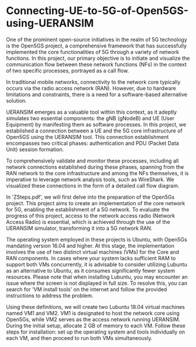 # Connecting-UE-to-5G-of-Open5GS-using-UERANSIM
One of the prominent open-source initiatives in the realm of 5G technology is the Open5GS project, a comprehensive framework that has successfully implemented the core functionalities of 5G through a variety of network functions. In this project, our primary objective is to initiate and visualize the communication flow between these network functions (NFs) in the context of two specific processes, portrayed as a call flow.

In traditional mobile networks, connectivity to the network core typically occurs via the radio access network (RAN). However, due to hardware limitations and constraints, there is a need for a software-based alternative solution.

UERANSIM emerges as a valuable tool within this context, as it adeptly simulates two essential components: the gNB (gNodeB) and UE (User Equipment) by manifesting them as software processes. In this project, we established a connection between a UE and the 5G core infrastructure of Open5GS using the UERANSIM tool. This connection establishment encompasses two critical phases: authentication and PDU (Packet Data Unit) session formation.

To comprehensively validate and monitor these processes, including all network connections established during these phases, spanning from the RAN network to the core infrastructure and among the NFs themselves, it is imperative to leverage network analysis tools, such as WireShark. We visualized these connections in the form of a detailed call flow diagram.

In 'ZSteps.pdf', we will first delve into the preparation of the Open5Gs project. This project aims to create an implementation of the core network for 5G, enabling the establishment of a 5G network. To evaluate the progress of this project, access to the network access radio (Network Access Radio) is essential, which is achieved through the use of the UERANSIM simulator, transforming it into a 5G network RAN.

The operating system employed in these projects is Ubuntu, with Open5Gs mandating version 16.04 and higher. At this stage, the implementation involves the use of two distinct virtual machines (VMs) for the Core and RAN components. In cases where your system lacks sufficient RAM to support both VMs concurrently, it is advisable to consider utilizing Lubuntu as an alternative to Ubuntu, as it consumes significantly fewer system resources. Please note that when installing Lubuntu, you may encounter an issue where the screen is not displayed in full size. To resolve this, you can search for 'VM install tools' on the internet and follow the provided instructions to address the problem.

Using these definitions, we will create two Lubuntu 18.04 virtual machines named VM1 and VM2. VM1 is designated to host the network core using Open5Gs, while VM2 serves as the access network running UERANSIM. During the initial setup, allocate 2 GB of memory to each VM. Follow these steps for installation: set up the operating system and tools individually on each VM, and then proceed to run both VMs simultaneously.
